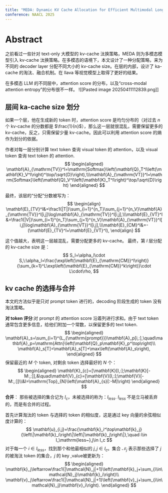 ```yaml
---
title: "MEDA: Dynamic KV Cache Allocation for Efficient Multimodal Long-Context Inference"
conference: NAACL 2025
---
```

# Abstract
之前看过一些针对 text-only 大模型的 kv-cache 汰换策略，MEDA 则为多模态模型引入 kv-cache 汰换策略。在多模态的语境下，本文设计了一种分配策略，来为不同的 decoder layer 分配不同大小的 kv-cache size。在层的内部，设计了 ka-cache 的淘汰、融合机制。在 llava 等视觉模型上取得了更好的结果。

在多模态 LLM 的不同层中，attention score 的分布，以及“cross-modal attention entropy”的分布很不一样。
![[Pasted image 20250411112839.png]]

## 层间 ka-cache size 划分
如果一个层，他在生成新的 token 时，attention score 是均匀分布的（对过去 $n$ 个 kv-cache 的分数都是 $\frac{1}{n}$），那么这一层就很混乱，需要保留更多的 kv-cache，反之，只需保留少量 kv-cache。因此可以利用 attention score 的熵作为划分的依据。

作者对每一层分别计算 text token 查询 visual token 的 attention，以及 visual token 查询 text token 的 attention.
$$
\begin{aligned}
\mathbf{A}_{\mathrm{TV}}^l=\mathrm{Softmax}\left(\mathbf{Q}_T^l\left(\mathbf{K}_V^l\right)^\top/\sqrt{D}\right),\\\mathbf{A}_{\mathrm{VT}}^l=\mathrm{Softmax}\left(\mathbf{Q}_V^l\left(\mathbf{K}_T^l\right)^\top/\sqrt{D}\right)
\end{aligned}
$$

最终，该层的“分配”分数被写为：
$$
\begin{align}
\mathbf{E}_{TV}^l&=\frac1{|T|}\sum_{i=1}^{n_T}\sum_{j=1}^{n_V}\mathbf{A}_{\mathrm{TV}}^l[i,j]\log\mathbf{A}_{\mathrm{TV}}^l[i,j],\\\mathbf{E}_{VT}^l&=\frac1{|V|}\sum_{i=1}^{n_T}\sum_{j=1}^{n_V}\mathbf{A}_{\mathrm{VT}}^l[i,j]\log\mathbf{A}_{\mathrm{VT}}^l[i,j],\\\mathbf{E}_{CM}^l&=-(\mathbf{E}_{TV}^l+\mathbf{E}_{VT}^l),
\end{align}
$$

这个值越大，表明这一层越混乱，需要分配更多的 kv-cache。
最终，第 $l$ 层分配的 kv-cache size 是：
$$
S_l=\alpha_l\cdot S,\:\alpha_l=\frac{\exp\left(\mathbf{E}_{\mathrm{CM}}^l\right)}{\sum_{k=1}^L\exp\left(\mathbf{E}_{\mathrm{CM}}^k\right)}\cdot L\cdot\rho,
$$
## kv cache 的选择与合并
本文的方法似乎是只对 prompt token 进行的，decoding 阶段生成的 token 没有淘汰策略。

**对 token 评分**:对 prompt 的 attention score 沿着列进行求和。由于 text token 通常包含更多信息，给他们附加一个常数，以保留更多的 text token.
$$
\begin{aligned}
\mathbf{A}_s=\sum_{i=1}^{L_{\mathrm{prompt}}}\mathbf{A}_p[i,:],\quad\mathbf{A}_p=\mathrm{Attn}\left(\mathbf{Q}_p\mathbf{K}_p^\top\right)\\
\mathbf{A}_s[T]=\mathbf{A}_s[T]+\max\left(\mathbf{A}_s\right),
\end{aligned}
$$
保留最近的 $M$ 个 token, 对剩余 token 选择最好的 $N$ 个：
$$
\begin{aligned}
\mathbf{K}_{c}=[\mathbf{K}[I,:];\mathbf{K}[-M:,:]],&\quad\mathbf{V}_{c}=[\mathbf{V}[I,:];\mathbf{V}[-M:,:]]\\&I=\mathrm{Top}_{N}\left(\mathbf{A}_{s}[:-M]\right)
\end{aligned}
$$

**合并**：
那些被选择的集合记为 $I_{c}$，未被选择的称为：$I_{less}$. $I_{less}$ 不是立马被丢弃的，而是有合并的过程。

首先计算淘汰的 token 与选择的 token 的相似度，这是通过 key 向量的余弦相似度计算的：
$$
\mathbf{u}_{i,j}=\frac{\mathbf{k}_i^\top\mathbf{k}_j}{\left\|\mathbf{k}_i\right\|\left\|\mathbf{k}_j\right\|},\quad i\in I_\mathrm{less~},j\in I_c
$$
对于每一个 $i\in I_{less}$，找到那个和他最相似的 $j, j\in I_{c}$。集合 $\mathcal{N}_{j}$ 表示那些选择了 $j$ 的被淘汰 token 的集合，$j$ 的 key ,value被更新为：
$$
\begin{aligned}
\mathbf{k}_j\leftarrow\frac1{|\mathcal{N}_j|+1}\left(\mathbf{k}_j+\sum_{i\in\mathcal{N}_j}\mathbf{k}_i\right)\\
\mathbf{v}_j\leftarrow\frac1{|\mathcal{N}_j|+1}\left(\mathbf{v}_j+\sum_{i\in\mathcal{N}_j}\mathbf{v}_i\right).
\end{aligned}
$$